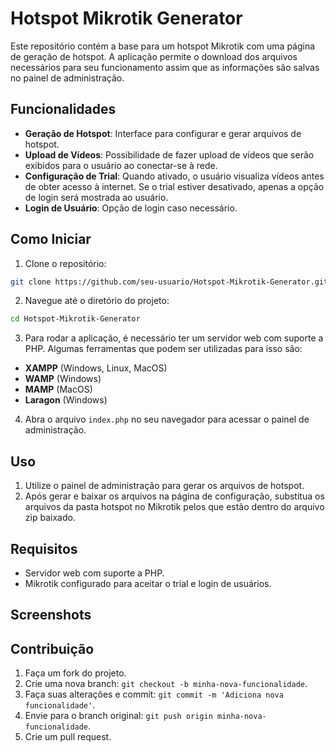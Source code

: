 # Hotspot Mikrotik Generator

Este repositório contém a base para um hotspot Mikrotik com uma página de geração de hotspot. A aplicação permite o download dos arquivos necessários para seu funcionamento assim que as informações são salvas no painel de administração.

## Funcionalidades

- **Geração de Hotspot**: Interface para configurar e gerar arquivos de hotspot.
- **Upload de Vídeos**: Possibilidade de fazer upload de vídeos que serão exibidos para o usuário ao conectar-se à rede.
- **Configuração de Trial**: Quando ativado, o usuário visualiza vídeos antes de obter acesso à internet. Se o trial estiver desativado, apenas a opção de login será mostrada ao usuário.
- **Login de Usuário**: Opção de login caso necessário.

## Como Iniciar

1. Clone o repositório:
```bash
git clone https://github.com/seu-usuario/Hotspot-Mikrotik-Generator.git
```

2. Navegue até o diretório do projeto:
```bash
cd Hotspot-Mikrotik-Generator
```

3. Para rodar a aplicação, é necessário ter um servidor web com suporte a PHP. Algumas ferramentas que podem ser utilizadas para isso são:
- **XAMPP** (Windows, Linux, MacOS)
- **WAMP** (Windows)
- **MAMP** (MacOS)
- **Laragon** (Windows)

4. Abra o arquivo `index.php` no seu navegador para acessar o painel de administração.

## Uso

1. Utilize o painel de administração para gerar os arquivos de hotspot.
2. Após gerar e baixar os arquivos na página de configuração, substitua os arquivos da pasta hotspot no Mikrotik pelos que estão dentro do arquivo zip baixado.

## Requisitos

- Servidor web com suporte a PHP.
- Mikrotik configurado para aceitar o trial e login de usuários.

## Screenshots



## Contribuição

1. Faça um fork do projeto.
2. Crie uma nova branch: `git checkout -b minha-nova-funcionalidade`.
3. Faça suas alterações e commit: `git commit -m 'Adiciona nova funcionalidade'`.
4. Envie para o branch original: `git push origin minha-nova-funcionalidade`.
5. Crie um pull request.
